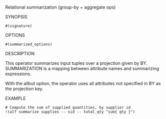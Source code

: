 
Relational summarization (group-by + aggregate ops)

SYNOPSIS

    #(signature)

OPTIONS

    #(summarized_options)

DESCRIPTION

This operator summarizes input tuples over a projection given by BY. 
SUMMARIZATION is a mapping between attribute names and summarizing 
expressions.

With the allbut option, the operator uses all attributes not specified 
in BY as the projection key.

EXAMPLE

    # Compute the sum of supplied quantities, by supplier id
    !(alf summarize supplies -- sid -- total_qty "sum{ qty }")

